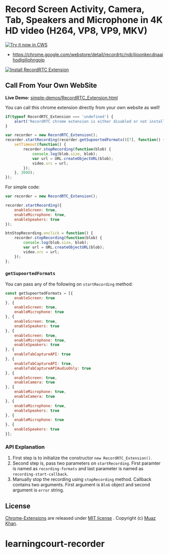 # Record Screen Activity, Camera, Tab, Speakers and Microphone in 4K HD video (H264, VP8, VP9, MKV)

<a target="_blank" href="https://chrome.google.com/webstore/detail/recordrtc/ndcljioonkecdnaaihodjgiliohngojp">![Try it now in CWS](https://raw.github.com/GoogleChrome/chrome-app-samples/master/tryitnowbutton.png "Click here to install this extension from the Chrome Web Store")</a>

* https://chrome.google.com/webstore/detail/recordrtc/ndcljioonkecdnaaihodjgiliohngojp

<a target="_blank" href="https://chrome.google.com/webstore/detail/recordrtc/ndcljioonkecdnaaihodjgiliohngojp"><img alt="Install RecordRTC Extension" src="https://www.webrtc-experiment.com/images/recordrtc-icon.png" title="Click here to install this sample from the Chrome Web Store" /></a>

## Call From Your Own WebSite

**Live Demo:** [simple-demos/RecordRTC_Extension.html](https://www.webrtc-experiment.com/RecordRTC/simple-demos/RecordRTC_Extension.html)

You can call this chrome extension directly from your own website as well!

```javascript
if(typeof RecordRTC_Extension === 'undefined') {
    alert('RecordRTC chrome extension is either disabled or not installed.');
}

var recorder = new RecordRTC_Extension();
recorder.startRecording(recorder.getSupoortedFormats()[7], function() {
    setTimeout(function() {
        recorder.stopRecording(function(blob) {
            console.log(blob.size, blob);
            var url = URL.createObjectURL(blob);
            video.src = url;
        });
    }, 3000);
});
```

For simple code:

```javascript
var recorder = new RecordRTC_Extension();

recorder.startRecording({
    enableScreen: true,
    enableMicrophone: true,
    enableSpeakers: true
});

btnStopRecording.onclick = function() {
    recorder.stopRecording(function(blob) {
        console.log(blob.size, blob);
        var url = URL.createObjectURL(blob);
        video.src = url;
    });
};
```

### `getSupoortedFormats`

You can pass any of the following on `startRecording` method:

```javascript
const getSupoortedFormats = [{
    enableScreen: true
}, {
    enableScreen: true,
    enableMicrophone: true
}, {
    enableScreen: true,
    enableSpeakers: true
}, {
    enableScreen: true,
    enableMicrophone: true,
    enableSpeakers: true
}, {
    enableTabCaptureAPI: true
}, {
    enableTabCaptureAPI: true,
    enableTabCaptureAPIAudioOnly: true
}, {
    enableScreen: true,
    enableCamera: true
}, {
    enableMicrophone: true,
    enableCamera: true
}, {
    enableMicrophone: true,
    enableSpeakers: true
}, {
    enableMicrophone: true
}, {
    enableSpeakers: true
}];
```

### API Explanation

1. First step is to initialize the constructor `new RecordRTC_Extension()`.
2. Second step is, pass two parameters on `startRecording`. First paramter is named as `recording-formats` and last parameter is named as `recording-start-callback`.
3. Manually stop the recording using `stopRecording` method. Callback contains two arguments. First argument is `Blob` object and second argument is `error` string.

## License

[Chrome-Extensions](https://github.com/muaz-khan/Chrome-Extensions) are released under [MIT license](https://github.com/muaz-khan/Chrome-Extensions/blob/master/LICENSE) . Copyright (c) [Muaz Khan](https://MuazKhan.com).
# learningcourt-recorder
